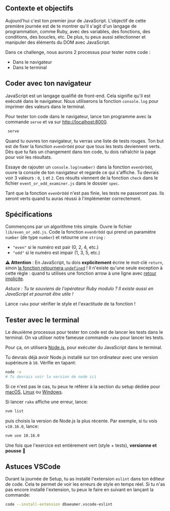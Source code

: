 ## Contexte et objectifs

Aujourd'hui c'est ton premier jour de JavaScript. L'objectif de cette première journée est de te montrer qu'il s'agit d'un langage de programmation, comme Ruby, avec des variables, des fonctions, des conditions, des boucles, etc. De plus, tu peux aussi sélectionner et manipuler des éléments du DOM avec JavaScript.

Dans ce challenge, nous aurons 2 processus pour tester notre code :
- Dans le navigateur
- Dans le terminal

## Coder avec ton navigateur

JavaScript est un langage qualifié de front-end. Cela signifie qu'il est exécuté dans le navigateur. Nous utiliserons la fonction `console.log` pour imprimer des valeurs dans le terminal.

Pour tester ton code dans le navigateur, lance ton programme avec la commande `serve` et va sur [http://localhost:8000](http://localhost:8000).

```bash
 serve
```

Quand tu ouvres ton navigateur, tu verras une liste de tests rouges. Ton but est de fixer la fonction `evenOrOdd` pour que tous les tests deviennent verts. Dès que tu fais un changement dans ton code, tu dois rafraîchir la page pour voir les résultats.

Essaye de rajouter un `console.log(number)` dans la fonction `evenOrOdd`, ouvre la console de ton navigateur et regarde ce qui s'affiche. Tu devrais voir 3 valeurs : `0`, `1` et `2`. Ces résults viennent de la fonction `check` dans le fichier `event_or_odd_examiner.js` dans le dossier `spec`.

Tant que la fonction `evenOrOdd` n'est pas finie, les tests ne passeront pas. Ils seront verts quand tu auras réussi à l'implémenter correctement.

## Spécifications

Commençons par un algorithme très simple. Ouvre le fichier `lib/even_or_odd.js`. Code la fonction `evenOrOdd` qui prend un paramètre `number` (de type `number`) et retourne une `string` :

- `"even"` si le numéro est pair (0, 2, 4, etc.)
- `"odd"` si le numéro est impair (1, 3, 5, etc.)

**⚠️ Attention** : En JavaScript, tu dois **explicitement** écrire le mot-clé `return`, sinon [la fonction retournera `undefined`](https://developer.mozilla.org/en-US/docs/Web/JavaScript/Reference/Statements/return#Syntax) ! Il n'existe qu'une seule exception à cette règle : quand tu utilises une fonction arrow à une ligne avec [retour implicite](https://developer.mozilla.org/en-US/docs/Web/JavaScript/Reference/Functions/Arrow_functions#Function_body).

 _Astuce : Tu te souviens de l'opérateur Ruby modulo ? Il existe aussi en JavaScript et pourrait être utile !_

Lance `rake` pour vérifier le style et l'exactitude de ta fonction !

## Tester avec le terminal

Le deuxième processus pour tester ton code est de lancer les tests dans le terminal. On va utiliser notre fameuse commande `rake` pour lancer les tests.

Pour ça, on utilisera [Node.js](https://nodejs.org/en/), pour exécuter du JavaScript dans le terminal.

Tu devrais déjà avoir Node.js installé sur ton ordinateur avec une version supérieure à `10`. Vérifie en tapant:

```bash
node -v
# Tu devrais voir la version de node ici
```

Si ce n'est pas le cas, tu peux te référer à la section du setup dédiée pour [macOS](https://github.com/lewagon/setup/blob/master/macos.md#nodejs), [Linux](https://github.com/lewagon/setup/blob/master/ubuntu.md#nodejs) ou [Windows](https://github.com/lewagon/setup/blob/master/windows.md#nodejs).

Si lancer `rake` affiche une erreur, lance:
```bash
nvm list
```
puis choisis la version de Node.js la plus récente. Par exemple, si tu vois `v10.16.0`, lance:
```bash
nvm use 10.16.0
```

Une fois que l'exercice est entièrement vert (style + tests), **versionne et pousse** 🙏

## Astuces VSCode

Durant la journée de Setup, tu as installé l'extension `eslint` dans ton éditeur de code. Cela te permet de voir les erreurs de style en temps réel. Si tu n'as pas encore installé l'extension, tu peux le faire en suivant en lançant la commande:

```bash
code --install-extension dbaeumer.vscode-eslint
```
